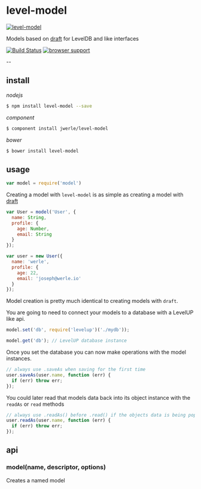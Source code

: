 level-model
=====

[![level-model](http://www.toonpool.com/user/718/files/model_leans_on_stool_462135.jpg)]()

Models based on [draft](https://github.com/jwerle/draft) for LevelDB and like interfaces

[![Build Status](https://travis-ci.org/jwerle/level-model.png?branch=master)](https://travis-ci.org/jwerle/level-model)
[![browser support](https://ci.testling.com/jwerle/level-model.png)](https://ci.testling.com/jwerle/level-model)

--

## install

*nodejs*

```sh
$ npm install level-model --save
```

*component*

```sh
$ component install jwerle/level-model
```

*bower*

```sh
$ bower install level-model
```

## usage

```js
var model = require('model')
```

Creating a model with `level-model` is as simple as creating a model with [draft](https://github.com/jwerle/draft)

```js
var User = model('User', {
  name: String,
  profile: {
    age: Number,
    email: String
  }
});

var user = new User({
  name: 'werle',
  profile: {
    age: 22,
    email: 'joseph@werle.io'
  }
});
```

Model creation is pretty much identical to creating models with `draft`.

You are going to need to connect your models to a database with a LevelUP like api.

```js
model.set('db', require('levelup')('./mydb'));

model.get('db'); // LevelUP database instance
```
Once you set the database you can now make operations with the model instances.

```js
// always use .saveAs when saving for the first time
user.saveAs(user.name, function (err) {
  if (err) throw err;
});
```

You could later read that models data back into its object instance with the `readAs` or `read` methods

```js
// always use .readAs() before .read() if the objects data is being populated with database data instead of argument data to the model constructor as the readAs() function will set the internel savedName property.
user.readAs(user.name, function (err) {
  if (err) throw err;
});
```


## api

### model(name, descriptor, options)

Creates a named model